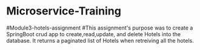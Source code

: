 # Microservice-Training


#Module3-hotels-assignment
#This assignment's purpose was to create a SpringBoot crud app to create,read,update, and delete Hotels into the database. It returns a paginated list of Hotels when retreiving all the hotels.

